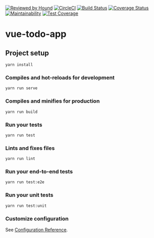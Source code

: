 [![Reviewed by Hound](https://img.shields.io/badge/Reviewed_by-Hound-8E64B0.svg)](https://houndci.com)
[![CircleCI](https://circleci.com/gh/coolbeatz71/vue-todo-app.svg?style=svg)](https://circleci.com/gh/coolbeatz71/vue-todo-app)
[![Build Status](https://travis-ci.org/coolbeatz71/vue-todo-app.svg?branch=develop)](https://travis-ci.org/coolbeatz71/vue-todo-app)
[![Coverage Status](https://coveralls.io/repos/github/coolbeatz71/vue-todo-app/badge.svg?branch=develop)](https://coveralls.io/github/coolbeatz71/vue-todo-app?branch=develop)
[![Maintainability](https://api.codeclimate.com/v1/badges/893e55a07728c3dbabb5/maintainability)](https://codeclimate.com/github/coolbeatz71/vue-todo-app/maintainability)
[![Test Coverage](https://api.codeclimate.com/v1/badges/893e55a07728c3dbabb5/test_coverage)](https://codeclimate.com/github/coolbeatz71/vue-todo-app/test_coverage)
# vue-todo-app

## Project setup
```
yarn install
```

### Compiles and hot-reloads for development
```
yarn run serve
```

### Compiles and minifies for production
```
yarn run build
```

### Run your tests
```
yarn run test
```

### Lints and fixes files
```
yarn run lint
```

### Run your end-to-end tests
```
yarn run test:e2e
```

### Run your unit tests
```
yarn run test:unit
```

### Customize configuration
See [Configuration Reference](https://cli.vuejs.org/config/).
